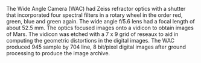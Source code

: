 The Wide Angle Camera (WAC) had Zeiss refractor optics with a shutter that incorporated 
        four spectral filters in a rotary wheel in the order red, green, blue and green again. The wide 
        angle f/5.6 lens had a focal length of about 52.5 mm. The optics focused images onto a vidicon to 
        obtain images of Mars. The vidicon was etched with a 7 x 9 grid of reseaux to aid in computing the 
        geometric distortions in the digital images. The WAC produced 945 sample by 704 line, 8 bit/pixel 
        digital images after ground processing to produce the image archive.